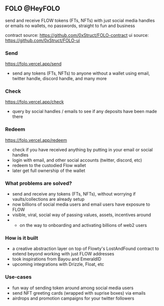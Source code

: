 ## FOLO @HeyFOLO
send and receive FLOW tokens (FTs, NFTs) with just social media handles or emails
no wallets, no passwords, straight to fun and business 

contract source: https://github.com/0xStruct/FOLO-contract
ui source: https://github.com/0xStruct/FOLO-ui

### Send
https://folo.vercel.app/send

- send any tokens (FTs, NFTs) to anyone without a wallet using email, twitter handle, discord handle, and many more

### Check
https://folo.vercel.app/check

- query by social handles / emails to see if any deposits have been made there

### Redeem
https://folo.vercel.app/redeem

- check if you have received anything by putting in your email or social handles
- login with email, and other social accounts (twitter, discord, etc)
- redeem to the custodied Flow wallet
- later get full ownership of the wallet

### What problems are solved?
- send and receive any tokens (FTs, NFTs), without worrying if vaults/collections are already setup
- now billions of social media users and email users have exposure to FLOW
- visible, viral, social way of passing values, assets, incentives around
- - on the way to onboarding and activating billions of web2 users

### How is it built
- a creative abstraction layer on top of Flowty's LostAndFound contract to extend beyond working with just FLOW addresses
- took inspirations from Bayou and EmeraldID
- upcoming integrations with Drizzle, Float, etc

### Use-cases
- fun way of sending token around among social media users
- send NFT greeting cards (wrapped with suprise boxes) via emails
- airdrops and promotion campaigns for your twitter followers
